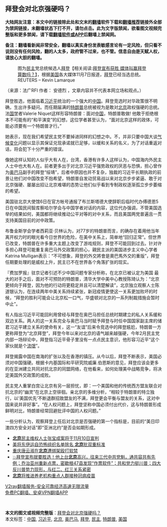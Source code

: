  <h2>拜登会对北京强硬吗？</h2> <p class="notice"><b>大陆网友注意：本文中的链接除此处和文末的<a href="https://github.com/bannedbook/fanqiang" >翻墙</a>软件下载和<a href="https://github.com/killgcd/justmysocks/blob/master/README.md">翻墙推荐</a>链接外全部为禁网链接，未翻墙状态下打不开，请勿点击。此为文字版禁闻，欲看图文视频完整版和更多禁闻，请下载<a href="https://github.com/bannedbook/fanqiang">翻墙软件或APP</a>后翻墙上禁闻网。</p><p>备注：翻墙看新闻非常安全，翻墙以真实身份发表敏感言论有一定风险，但只看不说则没有任何风险，翻的人太多，政府管不过来，也不管。信息自由是天赋人权，请放心大胆的翻墙。</b></p>  <div class="entry"> <figure>                <figcaption>                图为<a href="https://www.bannedbook.org/bnews/tag/%e6%b0%91%e4%b8%bb/" class="st_tag internal_tag" rel="tag" title="标签 民主 下的日志">民主</a>党总统候选人<span class='wp_keywordlink'><a href="https://www.bannedbook.org/bnews/comments/20201018/1415809.html" title="“硬盘门”再爆：拿中共华信10％股的“大人物”正是拜登" target="_blank">拜登</a></span>【相关阅读:<a href='https://www.bannedbook.org/bnews/bannedvideo/20201108/1427594.html' target='_blank'>拜登宣布获胜 媒体叫赢拜登 算数吗？</a>】，根据<a href="https://www.bannedbook.org/bnews/tag/%e7%be%8e%e5%9b%bd/" class="st_tag internal_tag" rel="tag" title="标签 美国 下的日志">美国</a>各大媒体11月7日报道，<a href="https://www.bannedbook.org/bnews/tag/%e6%8b%9c%e7%99%bb/" class="st_tag internal_tag" rel="tag" title="标签 拜登 下的日志">拜登</a>已经当选总统。                REUTERS &#8211; Kevin Lamarque            </figcaption></figure> <p>（来源：法广RFI                                      作者：                                                                                                     安德烈                                                                                            ，文章内容并不代表本网立场和观点。）</p> <p>                    拜登胜选，他面临着<a href="https://www.bannedbook.org/bnews/tag/%e4%b9%a0%e8%bf%91%e5%b9%b3/" class="st_tag internal_tag" rel="tag" title="标签 习近平 下的日志">习近平</a>统治的一个强大的<span class='wp_keywordlink_affiliate'><a href="https://www.bannedbook.org/" title="中国" target="_blank">中国</a></span>。拜登竞选时对华政策很不明确，生出许多疑问。而任期届满的<a href="https://www.bannedbook.org/bnews/tag/%e7%89%b9%e6%9c%97%e6%99%ae/" class="st_tag internal_tag" rel="tag" title="标签 特朗普 下的日志">特朗普</a>总统被视为是敢对<a href="https://www.bannedbook.org/bnews/tag/%e5%8c%97%e4%ba%ac/" class="st_tag internal_tag" rel="tag" title="标签 北京 下的日志">北京</a>政权强硬的总统。法<span class='wp_keywordlink'><a href="https://www.bannedbook.org/forum24/" title="国学传统文化禁书" target="_blank">国学</a></span>者Valerie Niquet这样形容特朗普：面对<a href="https://www.bannedbook.org/bnews/tag/%E4%B8%AD%E5%9B%BD/" class="st_tag internal_tag" rel="tag" title="标签 中国 下的日志">中国</a>，特朗普敢做! 他敢于拒绝根本不可能有的“和平演变”的幻想，这位学者甚至认为，“面对北京这样的政体，可能必须要有一个特朗普才行。”                </p> <p>她表示，现在我们希望民主党不要掉进同样的幻想之中。不，并非只要中国大谈<span class='wp_keywordlink'><a href="https://www.bannedbook.org/bnews/ssgc/20180904/993719.html" title="《魔鬼在统治着我们的世界(23)：环保主义(上)》" target="_blank">气候变化</a></span>问题以显示其保证兑现承诺就已足够，以缓和关系的名义，为了对话重返对话，将会犯下十分严重的错误。</p>  <p>像她这样认知的人似乎大有人在，台湾，香港有许多人这样认为，中国海内外民主人士中也大有人在。前者更多出于对北京习近平强势政权的厌恶与恐惧，担心曾作为<a href="https://www.bannedbook.org/bnews/tag/%e5%a5%a5%e5%b7%b4%e9%a9%ac/" class="st_tag internal_tag" rel="tag" title="标签 奥巴马 下的日志">奥巴马</a>副手的拜登“绥靖”，后者中原因也并不复杂，独裁的习近平长期执政的前景让他们对中国改变不抱希望，特朗普自发动贸易战以来对北京步步紧逼、敢于对北京强硬、屡屡出招让北京难堪的态势让他们似乎看到专制政权逐渐孤立步步萎缩的希望。</p> <p>美国驻北京大使馆6日在官方帐号通报了布兰斯塔德大使辞职后临时代办傅德恩5日在中国民间智库察哈尔学会与中国学者对话的内容，这位代办强调，不管美国选举的结果如何，美国都将继续推动公平对等的对中关系，而且美国两党普遍且一贯支持美国目前的对中政策。</p> <p>布鲁金斯学会学者西莉亚·贝林认为，对77岁的特朗普而言，的确存在着用他当年离开权力时的眼光看今日世界的危险，在美中关系上，简单地“回归正常”。但世界已改变，特朗普在许多重大主题上改变了游戏规则，拜登不可能回到过去。针对许多担心拜登可能重复奥巴马外交政策的担心，親民主派的美国进步主义中心学者Katrina Mulligan表示：“不可想象，拜登的外交將會是奧巴馬外交的重版”，拜登任期要处理的是威权上升，民主已不在世界各个角落扩张的现实。</p>  <p>『费加罗报』驻京记者引述不少中国问题专家分析称，在北京已被认定为美国 最大的对手之后，面对不可预防的特朗普，清华大学中美中心教授陈琦认为：“北京更倾向于拜登，因为他的行动将更稳定并且可以清楚解读”，北京独立观察人士陈道银认为，在连续两年中美关系持续紧张，新冠疫情更使这一关系更加败坏的时候，“拜登的胜利可能会让北京松一口气，华盛顿对北京的一系列制裁措施会暂时中止”。</p> <p>有人指出习近平可能回利用曾经与拜登在奥巴马担任总统时期建立的私人关系缓和双边关系。两人的这一关系完全与奥巴马当时赋予拜登与时任中国国家副主席的储君习近平建立关系的使命有关，这一“友谊”后来令竞选中的拜登尴尬，特朗普一方更称拜登为“北京拜登”，拜登今年以来对北京的语气越来越强硬，今年2月民主党内部一场辩论中，拜登指习近平骨子里没有一点点民主意识，他形容习近平“这个家伙就是个<span class='wp_keywordlink'><a href="https://www.bannedbook.org/forum11/topic282.html" title="禁片：评中国共产党的流氓本性" target="_blank">流氓</a></span>”。</p> <p>拜登揭露中国在南海的扩张以及在香港的镇压。从今以后，拜登不断表示，美国必须对中国强硬。根据卡内基国际和平研究院威廉.伯恩斯的意见，拜登应该会更多的在亚洲建立共同对抗北京的同盟网络，在他看来，如何处理美中战略竞争，将决定美国外交政策的成败。</p>  <p>民主党人重掌白宫让北京有另一层担忧，即：一个美国和他的传统西方盟友联合对抗北京的“幽灵”在北京上空徘徊。亲北京的多维分析，“相较于特朗普的特立独行，以‘美国优先’不断退群招致盟友的不满，拜登更会平衡与盟友的关系，这对中国来说并非好事”。“在人权问题上，拜登坚称中国必须付出代价，这与特朗普形成鲜明对比，特朗普经常回避批评中国的人权问题。”</p> <p>一些分析认为，观察拜登上任后对北京是否强硬的第一个指标是，目前的“美日印澳四方安全对话”即“亚洲北约”是否会如期形成。</p> <ul class='op-related-articles' title='相关阅读'> <li><a href='https://www.bannedbook.org/bnews/headline/20201108/1427585.html' target='_blank'><b>北京</b>民主维权人士张宝成案将于11月10日宣判</a></li> <li><a href='https://www.bannedbook.org/bnews/headline/20201108/1427510.html' target='_blank'>美将东伊运自恐怖组织名单除名 <b>北京</b>批双重标准</a></li> <li><a href='https://www.bannedbook.org/bnews/renquan/20201107/1427399.html' target='_blank'>重庆唐云淑在<b>北京</b>遭绑架殴打软禁</a></li> <li><a href='https://www.bannedbook.org/bnews/bannedvideo/20201107/1427307.html' target='_blank'>💥拜登宣布就要胜选！他上台<b>北京</b>高兴，往来三代中共党魁，通共容共有先例；乔治亚州重新点票，密歇根47县发现“作票软件”；共和党力挺川普；四大反川普势力现形，与红二、红三关系紧密</a></li> <li><a href='https://www.bannedbook.org/bnews/baitai/20201106/1426958.html' target='_blank'><b>北京</b>将推进养老机构重点人群接种冠病疫苗</a></li> </ul> <p class="texttj"> <a href="https://www.bannedbook.org/forum23/topic22702.html" target="_blank">V2ray翻墙服务-安全可靠经济高速无限流量</a><br/> <a href="https://github.com/bannedbook/fanqiang/wiki/%E7%A6%81%E9%97%BB%E7%BD%91%E5%AE%89%E5%8D%93%E7%BF%BB%E5%A2%99%E6%96%B0%E9%97%BBAPP" target="_blank">免费PC翻墙、安卓VPN翻墙APP</a></p><p> </p> <a name='sharetosocial'></a>       <div><b>本文的图文或视频完整版</b>：<a href='https://www.bannedbook.org/bnews/headline/20201108/1427611.html'>拜登会对北京强硬吗？</a></div>  </div><!--END ENTRY--> <div class="postfooter"> <div>本文标签：<a href="https://www.bannedbook.org/bnews/tag/%E4%B8%AD%E5%9B%BD/" rel="tag">中国</a>, <a href="https://www.bannedbook.org/bnews/tag/%e4%b9%a0%e8%bf%91%e5%b9%b3/" rel="tag">习近平</a>, <a href="https://www.bannedbook.org/bnews/tag/%e5%8c%97%e4%ba%ac/" rel="tag">北京</a>, <a href="https://www.bannedbook.org/bnews/tag/%e5%a5%a5%e5%b7%b4%e9%a9%ac/" rel="tag">奥巴马</a>, <a href="https://www.bannedbook.org/bnews/tag/%e6%8b%9c%e7%99%bb/" rel="tag">拜登</a>, <a href="https://www.bannedbook.org/bnews/tag/%e6%b0%91%e4%b8%bb/" rel="tag">民主</a>, <a href="https://www.bannedbook.org/bnews/tag/%e7%89%b9%e6%9c%97%e6%99%ae/" rel="tag">特朗普</a>, <a href="https://www.bannedbook.org/bnews/tag/%e7%be%8e%e5%9b%bd/" rel="tag">美国</a></div>  </div><!--END POSTFOOTER--> 
